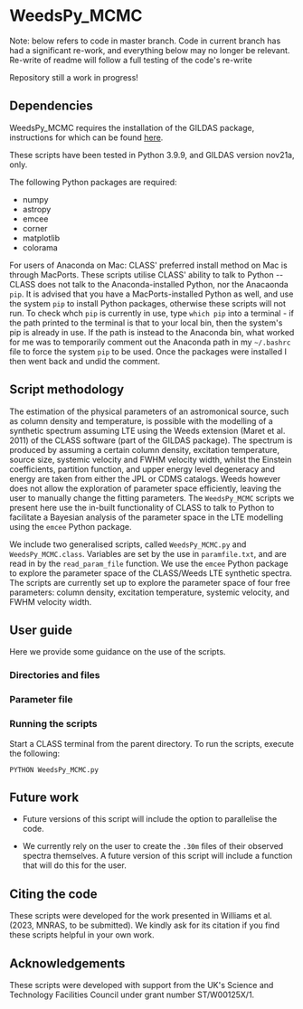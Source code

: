 # WeedsPy_MCMC

Note: below refers to code in master branch. Code in current branch has had a significant re-work, and everything below may no longer be relevant. Re-write of readme will follow a full testing of the code's re-write

Repository still a work in progress!

## Dependencies

WeedsPy_MCMC requires the installation of the GILDAS package, instructions for which can be found [here](https://www.iram.fr/IRAMFR/GILDAS/gildasli2.html). 

These scripts have been tested in Python 3.9.9, and GILDAS version nov21a, only.

The following Python packages are required:

* numpy
* astropy
* emcee
* corner
* matplotlib
* colorama

For users of Anaconda on Mac: CLASS' preferred install method on Mac is through MacPorts. These scripts utilise CLASS' ability to talk to Python -- CLASS does not talk to the Anaconda-installed Python, nor the Anacaonda `pip`. It is advised that you have a MacPorts-installed Python as well, and use the system `pip` to install Python packages, otherwise these scripts will not run. To check whch `pip` is currently in use, type `which pip` into a terminal - if the path printed to the terminal is that to your local bin, then the system's pip is already in use. If the path is instead to the Anaconda bin, what worked for me was to temporarily comment out the Anaconda path in my `~/.bashrc` file to force the system `pip` to be used. Once the packages were installed I then went back and undid the comment.


## Script methodology

The estimation of the physical parameters of an astromonical source, such as column density and temperature, is possible with the modelling of a synthetic spectrum assuming LTE using the Weeds extension (Maret et al. 2011) of the CLASS software (part of the GILDAS package). The spectrum is produced by assuming a certain column density, excitation temperature, source size, systemic velocity and FWHM velocity width, whilst the Einstein coefficients, partition function, and upper energy level degeneracy and energy are taken from either the JPL or CDMS catalogs.  Weeds however does not allow the exploration of parameter space efficiently, leaving the user to manually change the fitting parameters. The `WeedsPy_MCMC` scripts we present here use the in-built functionality of CLASS to talk to Python to facilitate a Bayesian analysis of the parameter space in the LTE modelling using the `emcee` Python package.

We include two generalised scripts, called `WeedsPy_MCMC.py` and `WeedsPy_MCMC.class`. Variables are set by the use in `paramfile.txt`, and are read in by the `read_param_file` function. We use the `emcee` Python package to explore the parameter space of the CLASS/Weeds LTE synthetic spectra. The scripts are currently set up to explore the parameter space of four free parameters: column density, excitation temperature, systemic velocity, and FWHM velocity width.


## User guide

Here we provide some guidance on the use of the scripts.


### Directories and files



### Parameter file


### Running the scripts

Start a CLASS terminal from the parent directory. To run the scripts, execute the following:

```
PYTHON WeedsPy_MCMC.py
```


## Future work

* Future versions of this script will include the option to parallelise the code.

* We currently rely on the user to create the `.30m` files of their observed spectra themselves. A future version of this script will include a function that will do this for the user.


## Citing the code 

These scripts were developed for the work presented in Williams et al. (2023, MNRAS, to be submitted). We kindly ask for its citation if you find these scripts helpful in your own work.


## Acknowledgements

These scripts were developed with support from the UK's Science and Technology Facilities Council under grant number ST/W00125X/1.

